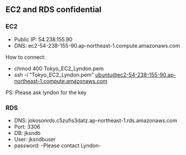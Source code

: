 ## EC2 and RDS confidential
### EC2
* Public IP: 54.238.155.90
* DNS: ec2-54-238-155-90.ap-northeast-1.compute.amazonaws.com

How to connect: 
* chmod 400 Tokyo_EC2_Lyndon.pem
* ssh -i "Tokyo_EC2_Lyndon.pem" ubuntu@ec2-54-238-155-90.ap-northeast-1.compute.amazonaws.com

PS: Please ask lyndon for the key


### RDS
* DNS: jokosonrds.c5zufis3datz.ap-northeast-1.rds.amazonaws.com
* Port: 3306
* DB: jksndb
* User: jksndbuser
* password: -Please contact Lyndon-

